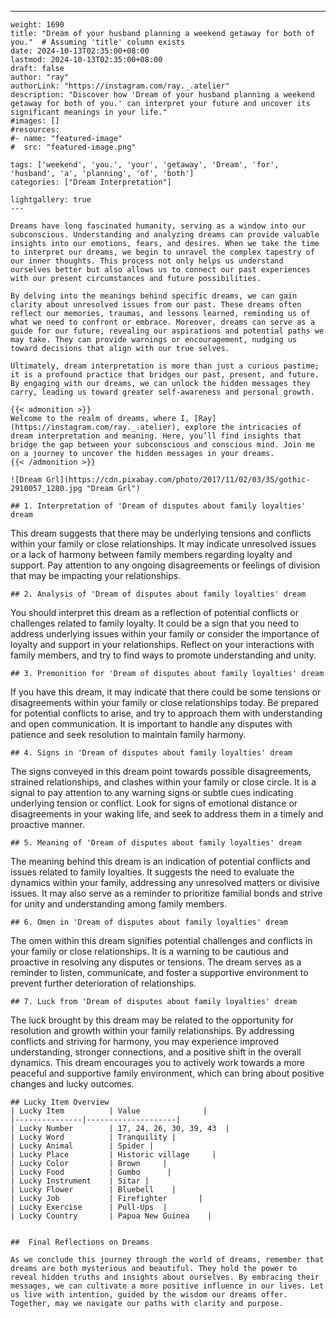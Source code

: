 ---
    weight: 1690
    title: "Dream of your husband planning a weekend getaway for both of you."  # Assuming 'title' column exists
    date: 2024-10-13T02:35:00+08:00
    lastmod: 2024-10-13T02:35:00+08:00
    draft: false
    author: "ray"
    authorLink: "https://instagram.com/ray._.atelier"
    description: "Discover how 'Dream of your husband planning a weekend getaway for both of you.' can interpret your future and uncover its significant meanings in your life."
    #images: []
    #resources:
    #- name: "featured-image"
    #  src: "featured-image.png"
    
    tags: ['weekend', 'you.', 'your', 'getaway', 'Dream', 'for', 'husband', 'a', 'planning', 'of', 'both']
    categories: ["Dream Interpretation"]
    
    lightgallery: true
    ---
    
    Dreams have long fascinated humanity, serving as a window into our subconscious. Understanding and analyzing dreams can provide valuable insights into our emotions, fears, and desires. When we take the time to interpret our dreams, we begin to unravel the complex tapestry of our inner thoughts. This process not only helps us understand ourselves better but also allows us to connect our past experiences with our present circumstances and future possibilities.
    
    By delving into the meanings behind specific dreams, we can gain clarity about unresolved issues from our past. These dreams often reflect our memories, traumas, and lessons learned, reminding us of what we need to confront or embrace. Moreover, dreams can serve as a guide for our future, revealing our aspirations and potential paths we may take. They can provide warnings or encouragement, nudging us toward decisions that align with our true selves.
    
    Ultimately, dream interpretation is more than just a curious pastime; it is a profound practice that bridges our past, present, and future. By engaging with our dreams, we can unlock the hidden messages they carry, leading us toward greater self-awareness and personal growth.
    
    {{< admonition >}}
    Welcome to the realm of dreams, where I, [Ray](https://instagram.com/ray._.atelier), explore the intricacies of dream interpretation and meaning. Here, you’ll find insights that bridge the gap between your subconscious and conscious mind. Join me on a journey to uncover the hidden messages in your dreams.
    {{< /admonition >}}
    
    ![Dream Grl](https://cdn.pixabay.com/photo/2017/11/02/03/35/gothic-2910057_1280.jpg "Dream Grl")
    
    ## 1. Interpretation of 'Dream of disputes about family loyalties' dream
    
This dream suggests that there may be underlying tensions and conflicts within your family or close relationships. It may indicate unresolved issues or a lack of harmony between family members regarding loyalty and support. Pay attention to any ongoing disagreements or feelings of division that may be impacting your relationships.
    
    ## 2. Analysis of 'Dream of disputes about family loyalties' dream
    
You should interpret this dream as a reflection of potential conflicts or challenges related to family loyalty. It could be a sign that you need to address underlying issues within your family or consider the importance of loyalty and support in your relationships. Reflect on your interactions with family members, and try to find ways to promote understanding and unity.
    
    ## 3. Premonition for 'Dream of disputes about family loyalties' dream
    
If you have this dream, it may indicate that there could be some tensions or disagreements within your family or close relationships today. Be prepared for potential conflicts to arise, and try to approach them with understanding and open communication. It is important to handle any disputes with patience and seek resolution to maintain family harmony.
    
    ## 4. Signs in 'Dream of disputes about family loyalties' dream
    
The signs conveyed in this dream point towards possible disagreements, strained relationships, and clashes within your family or close circle. It is a signal to pay attention to any warning signs or subtle cues indicating underlying tension or conflict. Look for signs of emotional distance or disagreements in your waking life, and seek to address them in a timely and proactive manner.
    
    ## 5. Meaning of 'Dream of disputes about family loyalties' dream
    
The meaning behind this dream is an indication of potential conflicts and issues related to family loyalties. It suggests the need to evaluate the dynamics within your family, addressing any unresolved matters or divisive issues. It may also serve as a reminder to prioritize familial bonds and strive for unity and understanding among family members.
    
    ## 6. Omen in 'Dream of disputes about family loyalties' dream
    
The omen within this dream signifies potential challenges and conflicts in your family or close relationships. It is a warning to be cautious and proactive in resolving any disputes or tensions. The dream serves as a reminder to listen, communicate, and foster a supportive environment to prevent further deterioration of relationships.
    
    ## 7. Luck from 'Dream of disputes about family loyalties' dream
    
The luck brought by this dream may be related to the opportunity for resolution and growth within your family relationships. By addressing conflicts and striving for harmony, you may experience improved understanding, stronger connections, and a positive shift in the overall dynamics. This dream encourages you to actively work towards a more peaceful and supportive family environment, which can bring about positive changes and lucky outcomes.
    
    ## Lucky Item Overview
    | Lucky Item          | Value              |
    |---------------|--------------------|
    | Lucky Number        | 17, 24, 26, 30, 39, 43  |
    | Lucky Word          | Tranquility |
    | Lucky Animal        | Spider |
    | Lucky Place         | Historic village     |
    | Lucky Color         | Brown     |
    | Lucky Food          | Gumbo      |
    | Lucky Instrument    | Sitar |
    | Lucky Flower        | Bluebell    |
    | Lucky Job           | Firefighter       |
    | Lucky Exercise      | Pull-Ups  |
    | Lucky Country       | Papua New Guinea    |
    
    
    ##  Final Reflections on Dreams
    
    As we conclude this journey through the world of dreams, remember that dreams are both mysterious and beautiful. They hold the power to reveal hidden truths and insights about ourselves. By embracing their messages, we can cultivate a more positive influence in our lives. Let us live with intention, guided by the wisdom our dreams offer. Together, may we navigate our paths with clarity and purpose.
    